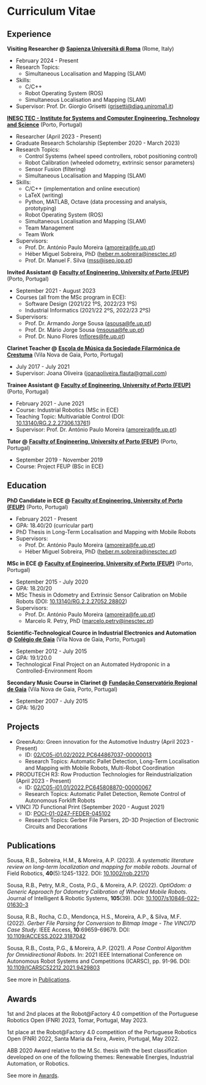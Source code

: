 # Curriculum Vitae

## Experience

**Visiting Researcher @**
**[Sapienza Università di Roma](https://www.uniroma1.it/en/)**
(Rome, Italy)

- February 2024 - Present
- Research Topics:
  - Simultaneous Localisation and Mapping (SLAM)
- Skills:
  - C/C++
  - Robot Operating System (ROS)
  - Simultaneous Localisation and Mapping (SLAM)
- Supervisor: Prof. Dr. Giorgio Grisetti
  ([grisetti@diag.uniroma1.it](mailto:grisetti@diag.uniroma1.it))

**[INESC TEC - Institute for Systems and Computer Engineering, Technology and Science](https://www.inesctec.pt/en/)**
(Porto, Portugal)

- Researcher (April 2023 - Present)
- Graduate Research Scholarship (September 2020 - March 2023)
- Research Topics:
  - Control Systems (wheel speed controllers, robot positioning control)
  - Robot Calibration (wheeled odometry, extrinsic sensor parameters)
  - Sensor Fusion (filtering)
  - Simultaneous Localisation and Mapping (SLAM)
- Skills:
  - C/C++ (implementation and online execution)
  - LaTeX (writing)
  - Python, MATLAB, Octave (data processing and analysis, prototyping)
  - Robot Operating System (ROS)
  - Simultaneous Localisation and Mapping (SLAM)
  - Team Management
  - Team Work
- Supervisors:
  - Prof. Dr. António Paulo Moreira
    ([amoreira@fe.up.pt](mailto:amoreira@fe.up.pt))
  - Héber Miguel Sobreira, PhD
    ([heber.m.sobreira@inesctec.pt](mailto:heber.m.sobreira@inesctec.pt))
  - Prof. Dr. Manuel F. Silva ([mss@isep.ipp.pt](mailto:mss@isep.ipp.pt))

**Invited Assistant @**
**[Faculty of Engineering, University of Porto (FEUP)](https://sigarra.up.pt/feup/en/)**
(Porto, Portugal)

- September 2021 - August 2023
- Courses (all from the MSc program in ECE):
  - Software Design (2021/22 1ºS, 2022/23 1ºS)
  - Industrial Informatics (2021/22 2ºS, 2022/23 2ºS)
- Supervisors:
  - Prof. Dr. Armando Jorge Sousa ([asousa@fe.up.pt](mailto:asousa@fe.up.pt))
  - Prof. Dr. Mário Jorge Sousa ([msousa@fe.up.pt](mailto:msousa@fe.up.pt))
  - Prof. Dr. Nuno Flores ([nflores@fe.up.pt](mailto:nflores@fe.up.pt))

**Clarinet Teacher @**
**[Escola de Música da Sociedade Filarmónica de Crestuma](https://www.facebook.com/escolademusica.sfc/)**
(Vila Nova de Gaia, Porto, Portugal)

- July 2017 - July 2021
- Supervisor: Joana Oliveira
  ([joanaoliveira.flauta@gmail.com](mailto:joanaoliveira.flauta@gmail.com))

**Trainee Assistant @**
**[Faculty of Engineering, University of Porto (FEUP)](https://sigarra.up.pt/feup/en/)**
(Porto, Portugal)

- February 2021 - June 2021
- Course: Industrial Robotics (MSc in ECE)
- Teaching Topic: Multivariable Control
  (DOI: [10.13140/RG.2.2.27306.13761](http://dx.doi.org/10.13140/RG.2.2.27306.13761))
- Supervisor: Prof. Dr. António Paulo Moreira
  ([amoreira@fe.up.pt](mailto:amoreira@fe.up.pt))

**Tutor @**
**[Faculty of Engineering, University of Porto (FEUP)](https://sigarra.up.pt/feup/en/)**
(Porto, Portugal)

- September 2019 - November 2019
- Course: Project FEUP (BSc in ECE)

## Education

**PhD Candidate in ECE @**
**[Faculty of Engineering, University of Porto (FEUP)](https://sigarra.up.pt/feup/en/)**
(Porto, Portugal)

- February 2021 - Present
- GPA: 18.40/20 (curricular part)
- PhD Thesis in Long-Term Localisation and Mapping with Mobile Robots
- Supervisors:
  - Prof. Dr. António Paulo Moreira
    ([amoreira@fe.up.pt](mailto:amoreira@fe.up.pt))
  - Héber Miguel Sobreira, PhD
    ([heber.m.sobreira@inesctec.pt](mailto:heber.m.sobreira@inesctec.pt))

**MSc in ECE @**
**[Faculty of Engineering, University of Porto (FEUP)](https://sigarra.up.pt/feup/en/)**
(Porto, Portugal)

- September 2015 - July 2020
- GPA: 18.20/20
- MSc Thesis in Odometry and Extrinsic Sensor Calibration on Mobile Robots
  (DOI: [10.13140/RG.2.2.27052.28802](http://dx.doi.org/10.13140/RG.2.2.27052.28802))
- Supervisors:
  - Prof. Dr. António Paulo Moreira
    ([amoreira@fe.up.pt](mailto:amoreira@fe.up.pt))
  - Marcelo R. Petry, PhD
    ([marcelo.petry@inesctec.pt](mailto:marcelo.petry@inesctec.pt))

**Scientific-Technological Cource in Industrial Electronics and Automation @**
**[Colégio de Gaia](https://www.colgaia.pt/)**
(Vila Nova de Gaia, Porto, Portugal)

- September 2012 - July 2015
- GPA: 19.1/20.0
- Technological Final Project on an Automated Hydroponic in a
  Controlled-Environment Room

**Secondary Music Course in Clarinet @**
**[Fundação Conservatório Regional de Gaia](https://conservatoriodegaia.org/)**
(Vila Nova de Gaia, Porto, Portugal)

- September 2007 - July 2015
- GPA: 16/20

## Projects

- GreenAuto: Green innovation for the Automotive Industry
  (April 2023 - Present)
  - ID:
    [02/C05-i01.02/2022.PC644867037-00000013](https://preprod.transparencia.gov.pt/pt/fundos-europeus/prr/beneficiarios-projetos/projeto/02/C05-i01.02/2022.PC644867037-00000013/)
  - Research Topics:
    Automatic Pallet Detection,
    Long-Term Localisation and Mapping with Mobile Robots,
    Multi-Robot Coordination
- PRODUTECH R3: Row Production Technologies for Reindustrialization
  (April 2023 - Present)
  - ID:
    [02/C05-i01.01/2022.PC645808870-00000067](https://transparencia.gov.pt/pt/fundos-europeus/prr/beneficiarios-projetos/projeto/02/C05-i01.01/2022.PC645808870-00000067/)
  - Research Topics:
    Automatic Pallet Detection,
    Remote Control of Autonomous Forklift Robots
- VINCI 7D Functional Print
  (September 2020 - August 2021)
  - ID:
    [POCI-01-0247-FEDER-045102](https://www.inesctec.pt/en/projects/vinci7d)
  - Research Topics:
    Gerber File Parsers,
    2D-3D Projection of Electronic Circuits and Decorations

## Publications

Sousa, R.B., Sobreira, H.M., & Moreira, A.P. (2023).
_A systematic literature review on long-term localization and mapping for_
_mobile robots_.
Journal of Field Robotics, **40**(5):1245-1322.
DOI: [10.1002/rob.22170](https://doi.org/10.1002/rob.22170)

Sousa, R.B., Petry, M.R., Costa, P.G., & Moreira, A.P. (2022).
_OptiOdom: a Generic Approach for Odometry Calibration of Wheeled Mobile Robots_.
Journal of Intelligent & Robotic Systems, **105**(39).
DOI: [10.1007/s10846-022-01630-3](https://doi.org/10.1007/s10846-022-01630-3)

Sousa, R.B., Rocha, C.D., Mendonça, H.S., Moreira, A.P., & Silva, M.F. (2022).
_Gerber File Parsing for Conversion to Bitmap Image - The VINCI7D Case Study_.
IEEE Access, **10**:69659-69679.
DOI: [10.1109/ACCESS.2022.3187042](https://doi.org/10.1109/ACCESS.2022.3187042)

Sousa, R.B., Costa, P.G., & Moreira, A.P. (2021).
_A Pose Control Algorithm for Omnidirectional Robots_.
In: 2021 IEEE International Conference on Autonomous Robot Systems and
Competitions (ICARSC), pp. 91-96.
DOI: [10.1109/ICARSC52212.2021.9429803](https://doi.org/10.1109/ICARSC52212.2021.9429803)

See more in [Publications](publications.md).

## Awards

1st and 2nd places at the
Robot@Factory 4.0 competition of the Portuguese Robotics Open (FNR) 2023,
Tomar, Portugal, May 2023.

1st place at the
Robot@Factory 4.0 competition of the Portuguese Robotics Open (FNR) 2022,
Santa Maria da Feira, Aveiro, Portugal, May 2022.

ABB 2020 Award relative to the
M.Sc. thesis with the best classification developed on one of the following
themes: Renewable Energies, Industrial Automation, or Robotics.

See more in [Awards](awards.md).
